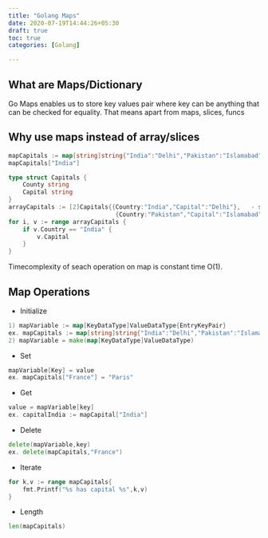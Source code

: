 ```yaml
---
title: "Golang Maps"
date: 2020-07-19T14:44:26+05:30
draft: true
toc: true
categories: [Golang]

---
```

## What are Maps/Dictionary
Go Maps enables us to store key values pair where key can be anything that can be checked for equality. That means apart from maps, slices, funcs

## Why use maps instead of array/slices
```go
mapCapitals := map[string]string{"India":"Delhi","Pakistan":"Islamabad"}
mapCapitals["India"]
```
```go
type struct Capitals {
    County string
    Capital string
}
arrayCapitals := [2]Capitals{{Country:"India","Capital":"Delhi"},   - slice
                              {Country:"Pakistan","Capital":"Islamabad"}}
for i, v := range arrayCapitals {
    if v.Country == "India" {
        v.Capital
    }
}
```
 Timecomplexity of seach operation on map is constant time O(1).

## Map Operations
- Initialize
```go
1) mapVariable := map[KeyDataType]ValueDataType{EntryKeyPair} 
ex. mapCapitals := map[string]string{"India":"Delhi","Pakistan":"Islamabad"}
2) mapVariable = make(map[KeyDataType]ValueDataType)
```
- Set
```go
mapVariable[Key] = value
ex. mapCapitals["France"] = "Paris"
```
- Get
```go
value = mapVariable[key]
ex. capitalIndia := mapCapital["India"]
```
- Delete
```go
delete(mapVariable,key)
ex. delete(mapCapitals,"France")
```
- Iterate
```go
for k,v := range mapCapitals{
    fmt.Printf("%s has capital %s",k,v)
}
```
- Length
```go
len(mapCapitals)
```